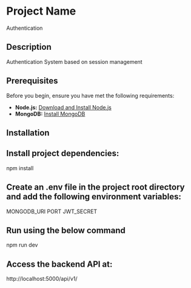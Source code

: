 # Project Name
Authentication

## Description
Authentication System based on session management

## Prerequisites
Before you begin, ensure you have met the following requirements:

- **Node.js:** [Download and Install Node.js](https://nodejs.org/)
- **MongoDB:** [Install MongoDB](https://docs.mongodb.com/manual/installation/)

## Installation

## Install project dependencies:
npm install

## Create an .env file in the project root directory and add the following environment variables:
MONGODB_URI
PORT
JWT_SECRET

## Run using the below command
npm run dev

## Access the backend API at:
http://localhost:5000/api/v1/
